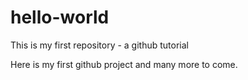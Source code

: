 # hello-world
This is my first repository - a github tutorial

Here is my first github project and many more to come. 
